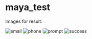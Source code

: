 # maya_test

Images for result:

<img src="https://image.ibb.co/jzOXhm/email.png" alt="email" >
<img src="https://image.ibb.co/gX1w8R/phone.png" alt="phone" border="0">
<img src="https://image.ibb.co/njkdNm/prompt.png" alt="prompt" border="0">
<img src="https://image.ibb.co/n2Gk2m/success.png" alt="success" border="0">
